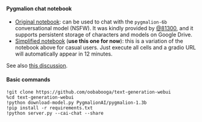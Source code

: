 #### Pygmalion chat notebook

* [Original notebook](https://colab.research.google.com/github/81300/AI-Notebooks/blob/main/Colab-TextGen-GPU.ipynb): can be used to chat with the `pygmalion-6b` conversational model (NSFW). It was kindly provided by [@81300](https://github.com/81300), and it supports persistent storage of characters and models on Google Drive.
* [Simplified notebook](https://colab.research.google.com/github/oobabooga/AI-Notebooks/blob/main/Colab-TextGen-GPU.ipynb) (**use this one for now**): this is a variation of the notebook above for casual users. Just execute all cells and a gradio URL will automatically appear in 12 minutes.

See also [this discussion](https://github.com/oobabooga/text-generation-webui/issues/14).

#### Basic commands

    !git clone https://github.com/oobabooga/text-generation-webui
    %cd text-generation-webui
    !python download-model.py PygmalionAI/pygmalion-1.3b
    !pip install -r requirements.txt
    !python server.py --cai-chat --share 